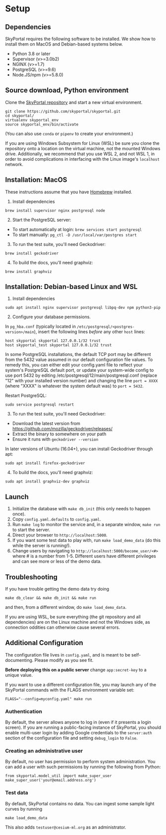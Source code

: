 # Setup

## Dependencies

SkyPortal requires the following software to be installed.  We show
how to install them on MacOS and Debian-based systems below.

- Python 3.8 or later
- Supervisor (v>=3.0b2)
- NGINX (v>=1.7)
- PostgreSQL (v>=9.6)
- Node.JS/npm (v>=5.8.0)

## Source download, Python environment

Clone the [SkyPortal repository](https://github.com/skyportal/skyportal) and start a new
virtual environment.

```
git clone https://github.com/skyportal/skyportal.git
cd skyportal/
virtualenv skyportal_env
source skyportal_env/bin/activate
```

(You can also use `conda` or `pipenv` to create your environment.)

If you are using Windows Subsystem for Linux (WSL) be sure you clone the repository onto a location on the virtual machine, not the mounted Windows drive. Additionally, we recommend that you use WSL 2, and not WSL 1, in order to avoid complications in interfacing with the Linux image's `localhost` network.

## Installation: MacOS

These instructions assume that you have [Homebrew](http://brew.sh/) installed.

1. Install dependencies

```
brew install supervisor nginx postgresql node
```

2. Start the PostgreSQL server:

  - To start automatically at login: `brew services start postgresql`
  - To start manually: `pg_ctl -D /usr/local/var/postgres start`

3. To run the test suite, you'll need Geckodriver:

```
brew install geckodriver
```

4. To build the docs, you'll need graphviz:
```
brew install graphviz
```

## Installation: Debian-based Linux and WSL

1. Install dependencies

```
sudo apt install nginx supervisor postgresql libpq-dev npm python3-pip
```

2. Configure your database permissions.

In `pg_hba.conf` (typically located in
`/etc/postgresql/<postgres-version>/main`), insert the following lines
*before* any other `host` lines:

```
host skyportal skyportal 127.0.0.1/32 trust
host skyportal_test skyportal 127.0.0.1/32 trust
```

In some PostgreSQL installations, the default TCP port may be different from the 5432 value assumed in our default configuration file values. To remedy this, you can either edit your config.yaml file to reflect your system's PostgreSQL default port, or update your system-wide config to use port 5432 by editing /etc/postgresql/12/main/postgresql.conf (replace "12" with your installed version number) and changing the line `port = XXXX` (where "XXXX" is whatever the system default was) to `port = 5432`.

Restart PostgreSQL:

```
sudo service postgresql restart
```

3. To run the test suite, you'll need Geckodriver:

- Download the latest version from https://github.com/mozilla/geckodriver/releases/
- Extract the binary to somewhere on your path
- Ensure it runs with `geckodriver --version`

In later versions of Ubuntu (16.04+), you can install Geckodriver through apt:
```
sudo apt install firefox-geckodriver
```

4. To build the docs, you'll need graphviz:
```
sudo apt install graphviz-dev graphviz
```

## Launch

1. Initialize the database with `make db_init` (this only needs to
   happen once).
2. Copy `config.yaml.defaults` to `config.yaml`.
3. Run `make log` to monitor the service and, in a separate window, `make run` to start the server.
4. Direct your browser to `http://localhost:5000`.
5. If you want some test data to play with, run `make load_demo_data` (do this while the server is running!).
6. Change users by navigating to `http://localhost:5000/become_user/<#>` where # is a number from 1-5.
   Different users have different privileges and can see more or less of the demo data.

## Troubleshooting

If you have trouble getting the demo data try doing

```make db_clear && make db_init && make run```

and then, from a different window, do `make load_demo_data`.

If you are using WSL, be sure everything (the git repository and all dependencies) are on the Linux machine and not the Windows side, as connection oddities can otherwise cause several errors.

## Additional Configuration

The configuration file lives in `config.yaml`, and is meant to be
self-documenting.  Please modify as you see fit.

**Before deploying this on a public server** change `app:secret-key`
to a unique value.

If you want to use a different configuration file, you may launch any
of the SkyPortal commands with the FLAGS environment variable set:

```
FLAGS="--config=myconfig.yaml" make run
```

### Authentication

By default, the server allows anyone to log in (even if it presents a
login screen).  If you are running a public-facing instance of
SkyPortal, you should enable multi-user login by adding Google
credentials to the `server:auth` section of the configuration file and
setting `debug_login` to `False`.

### Creating an administrative user

By default, no user has permission to perform system administration.
You can add a user with such permissions by running the following from
Python:

```
from skyportal.model_util import make_super_user
make_super_user('your@email.address.org')
```

### Test data

By default, SkyPortal contains no data.  You can ingest some sample light curves by running

```
make load_demo_data
```

This also adds `testuser@cesium-ml.org` as an administrator.
